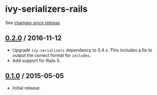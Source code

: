 # ivy-serializers-rails

See [changes since release][HEAD]

## [0.2.0][] / 2016-11-12

* Upgrade `ivy-serializers` dependency to 0.4.x. This includes a fix to output
  the correct format for `includes`.
* Add support for Rails 5.

## [0.1.0][] / 2015-05-05

* Initial release.

[0.1.0]: https://github.com/IvyApp/ivy-serializers-rails/tree/v0.1.0
[0.2.0]: https://github.com/IvyApp/ivy-serializers-rails/compare/v0.1.0...v0.2.0
[HEAD]: https://github.com/IvyApp/ivy-serializers-rails/compare/v0.2.0...master
